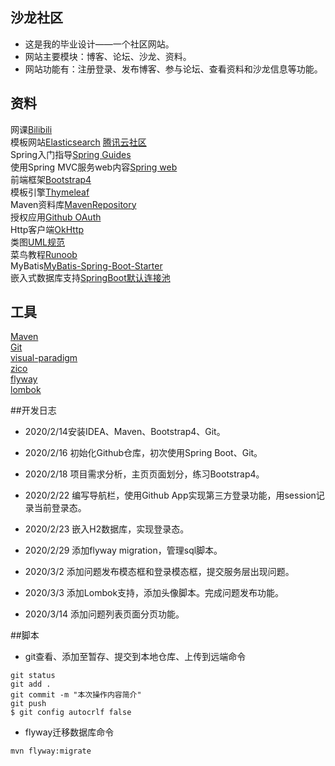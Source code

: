 ## 沙龙社区
+ 这是我的毕业设计——一个社区网站。  
+ 网站主要模块：博客、论坛、沙龙、资料。  
+ 网站功能有：注册登录、发布博客、参与论坛、查看资料和沙龙信息等功能。

## 资料
网课[Bilibili](https://www.bilibili.com/video/av65117012?p=14)  
模板网站[Elasticsearch](https://elasticsearch.cn/explore) [腾讯云社区](https://cloud.tencent.com/developer)  
Spring入门指导[Spring Guides](https://spring.io/guides)  
使用Spring MVC服务web内容[Spring web](https://spring.io/guides/gs/serving-web-content/)  
前端框架[Bootstrap4](http://code.z01.com/)  
模板引擎[Thymeleaf](https://www.thymeleaf.org/)  
Maven资料库[MavenRepository](https://mvnrepository.com/)  
授权应用[Github OAuth](https://developer.github.com/apps/building-oauth-apps/)  
Http客户端[OkHttp](https://square.github.io/okhttp/)  
类图[UML规范](https://mp.weixin.qq.com/s/KR2HCcCoIc-gSDLZ69azYw)  
菜鸟教程[Runoob](https://www.runoob.com/)  
MyBatis[MyBatis-Spring-Boot-Starter](https://mybatis.org/spring-boot-starter/mybatis-spring-boot-autoconfigure/index.html)  
嵌入式数据库支持[SpringBoot默认连接池](https://docs.spring.io/spring-boot/docs/2.2.4.RELEASE/reference/htmlsingle/#boot-features-embedded-database-support)


## 工具
[Maven](https://maven.apache.org/download.cgi)  
[Git](https://git-scm.com/)  
[visual-paradigm](https://www.visual-paradigm.com/cn/)  
[zico](http://ico.z01.com/)  
[flyway](https://flywaydb.org/getstarted/firststeps/maven)  
[lombok](https://www.projectlombok.org/)

##开发日志
+ 2020/2/14安装IDEA、Maven、Bootstrap4、Git。  

+ 2020/2/16 初始化Github仓库，初次使用Spring Boot、Git。  

+ 2020/2/18 项目需求分析，主页页面划分，练习Bootstrap4。  

+ 2020/2/22 编写导航栏，使用Github App实现第三方登录功能，用session记录当前登录态。  

+ 2020/2/23 嵌入H2数据库，实现登录态。  

+ 2020/2/29 添加flyway migration，管理sql脚本。  

+ 2020/3/2 添加问题发布模态框和登录模态框，提交服务层出现问题。  

+ 2020/3/3 添加Lombok支持，添加头像脚本。完成问题发布功能。  

+ 2020/3/14 添加问题列表页面分页功能。  

##脚本
+ git查看、添加至暂存、提交到本地仓库、上传到远端命令
```shell script
git status
git add .
git commit -m "本次操作内容简介"
git push
$ git config autocrlf false
```
+ flyway迁移数据库命令
```shell script
mvn flyway:migrate  
```


